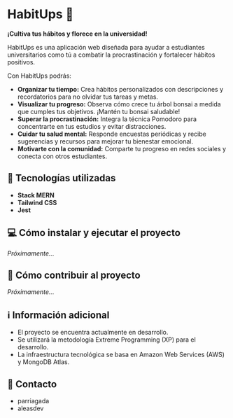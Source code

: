 # HabitUps 🌳

**¡Cultiva tus hábitos y florece en la universidad!**

HabitUps es una aplicación web diseñada para ayudar a estudiantes universitarios como tú a combatir la procrastinación y fortalecer hábitos positivos. 

Con HabitUps podrás:

* **Organizar tu tiempo:** Crea hábitos personalizados con descripciones y recordatorios para no olvidar tus tareas y metas.
* **Visualizar tu progreso:** Observa cómo crece tu árbol bonsai a medida que cumples tus objetivos. ¡Mantén tu bonsai saludable!
* **Superar la procrastinación:** Integra la técnica Pomodoro para concentrarte en tus estudios y evitar distracciones.
* **Cuidar tu salud mental:** Responde encuestas periódicas y recibe sugerencias y recursos para mejorar tu bienestar emocional.
* **Motivarte con la comunidad:** Comparte tu progreso en redes sociales y conecta con otros estudiantes.

## 🚀 Tecnologías utilizadas

* **Stack MERN**
* **Tailwind CSS** 
* **Jest**

## 💻 Cómo instalar y ejecutar el proyecto

_Próximamente..._

## 🤝 Cómo contribuir al proyecto

_Próximamente..._

## ℹ️ Información adicional

* El proyecto se encuentra actualmente en desarrollo.
* Se utilizará la metodología Extreme Programming (XP) para el desarrollo.
* La infraestructura tecnológica se basa en Amazon Web Services (AWS) y MongoDB Atlas.

## 👥 Contacto

* parriagada
* aleasdev
